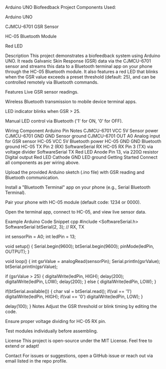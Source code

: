 
Arduino UNO Biofeedback Project
Components Used:

Arduino UNO

CJMCU-6701 GSR Sensor

HC-05 Bluetooth Module

Red LED

Description
This project demonstrates a biofeedback system using Arduino UNO. It reads Galvanic Skin Response (GSR) data via the CJMCU-6701 sensor and streams this data to a Bluetooth terminal app on your phone through the HC-05 Bluetooth module. It also features a red LED that blinks when the GSR value exceeds a preset threshold (default: 25), and can be controlled remotely via Bluetooth commands.

Features
Live GSR sensor readings.

Wireless Bluetooth transmission to mobile device terminal apps.

LED indicator blinks when GSR > 25.

Manual LED control via Bluetooth ('1' for ON, '0' for OFF).

Wiring
Component	Arduino Pin	Notes
CJMCU-6701 VCC	5V	Sensor power
CJMCU-6701 GND	GND	Sensor ground
CJMCU-6701 OUT	A0	Analog input for GSR sensor
HC-05 VCC	5V	Bluetooth power
HC-05 GND	GND	Bluetooth ground
HC-05 TX	Pin 2 (RX)	SoftwareSerial RX
HC-05 RX	Pin 3 (TX) via voltage divider	SoftwareSerial TX
Red LED Anode	Pin 13, via 220Ω resistor	Digital output
Red LED Cathode	GND	LED ground
Getting Started
Connect all components as per wiring above.

Upload the provided Arduino sketch (.ino file) with GSR reading and Bluetooth communication.

Install a "Bluetooth Terminal" app on your phone (e.g., Serial Bluetooth Terminal).

Pair your phone with HC-05 module (default code: 1234 or 0000).

Open the terminal app, connect to HC-05, and view live sensor data.

Example Arduino Code Snippet
cpp
#include <SoftwareSerial.h>
SoftwareSerial btSerial(2, 3); // RX, TX

int sensorPin = A0;
int ledPin = 13;

void setup() {
  Serial.begin(9600);
  btSerial.begin(9600);
  pinMode(ledPin, OUTPUT);
}

void loop() {
  int gsrValue = analogRead(sensorPin);
  Serial.println(gsrValue);
  btSerial.println(gsrValue);

  if (gsrValue > 25) {
    digitalWrite(ledPin, HIGH);
    delay(200);
    digitalWrite(ledPin, LOW);
    delay(200);
  } else {
    digitalWrite(ledPin, LOW);
  }
  
  if(btSerial.available()) {
    char val = btSerial.read();
    if(val == '1') digitalWrite(ledPin, HIGH);
    if(val == '0') digitalWrite(ledPin, LOW);
  }

  delay(100);
}
Notes
Adjust the GSR threshold or blink timing by editing the code.

Ensure proper voltage dividing for HC-05 RX pin.

Test modules individually before assembling.

License
This project is open-source under the MIT License.
Feel free to extend or adapt!

Contact
For issues or suggestions, open a GitHub issue or reach out via email listed in the repo profile.
